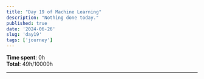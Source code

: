```yaml
---
title: "Day 19 of Machine Learning"
description: "Nothing done today."
published: true
date: '2024-06-26'
slug: 'day19'
tags: ['journey']
---
```

<script>
    import Image from '$lib/components/Image.svelte';
</script>

**Time spent**: 0h<br /> **Total**: 49h/10000h

___
